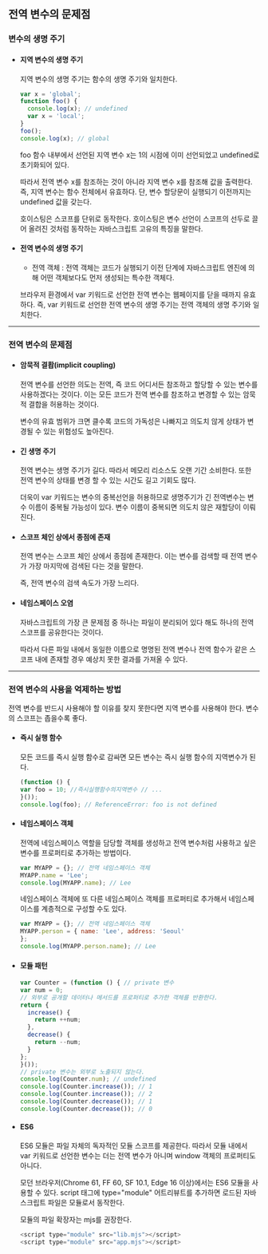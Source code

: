 ## 전역 변수의 문제점



### 변수의 생명 주기
  - #### 지역 변수의 생명 주기
    지역 변수의 생명 주기는 함수의 생명 주기와 일치한다. 

    ```js
    var x = 'global';
    function foo() { 
      console.log(x); // undefined
      var x = 'local'; 
    }
    foo();
    console.log(x); // global
    ```
    
    foo 함수 내부에서 선언된 지역 변수 x는 1의 시점에 이미 선언되었고 undefined로 초기화되어 있다. 
  
    따라서 전역 변수 x를 참조하는 것이 아니라 지역 변수 x를 참조해 값을 출력한다. 즉, 지역 변수는 함수 전체에서 유효하다. 단, 변수 할당문이 실행되기 이전까지는 undefined 값을 갖는다.
  
    호이스팅은 스코프를 단위로 동작한다. 호이스팅은 변수 선언이 스코프의 선두로 끌어 올려진 것처럼 동작하는 자바스크립트 고유의 특징을 말한다.

  - #### 전역 변수의 생명 주기
    - 전역 객체 : 전역 객체는 코드가 실행되기 이전 단계에 자바스크립트 엔진에 의해 어떤 객체보다도 먼저 생성되는 특수한 객체다.
   
    브라우저 환경에서 var 키워드로 선언한 전역 변수는 웹페이지를 닫을 때까지 유효하다. 즉, var 키워드로 선언한 전역 변수의 생명 주기는 전역 객체의 생명 주기와 일치한다.

---

### 전역 변수의 문제점
  - #### 암묵적 결홥(implicit coupling)
    
    전역 변수를 선언한 의도는 전역, 즉 코드 어디서든 참조하고 할당할 수 있는 변수를 사용하겠다는 것이다. 이는 모든 코드가 전역 변수를 참조하고 변경할 수 있는 암묵적 결합을 허용하는 것이다.

    변수의 유효 범위가 크면 클수록 코드의 가독성은 나빠지고 의도치 않게 상태가 변경될 수 있는 위험성도 높아진다.

  - #### 긴 생명 주기
    
    전역 변수는 생명 주기가 길다. 따라서 메모리 리소스도 오랜 기간 소비한다. 또한 전역 변수의 상태를 변경 할 수 있는 시간도 길고 기회도 많다.

    더욱이 var 키워드는 변수의 중복선언을 허용하므로 생명주기가 긴 전역변수는 변수 이름이 중복될 가능성이 있다. 변수 이름이 중복되면 의도치 않은 재할당이 이뤄진다.

  - #### 스코프 체인 상에서 종점에 존재
    
    전역 변수는 스코프 체인 상에서 종점에 존재한다. 이는 변수를 검색할 때 전역 변수가 가장 마지막에 검색된 다는 것을 말한다.

    즉, 전역 변수의 검색 속도가 가장 느리다.

  - #### 네임스페이스 오염
    
    자바스크립트의 가장 큰 문제점 중 하나는 파일이 분리되어 있다 해도 하나의 전역 스코프를 공유한다는 것이다.
    
    따라서 다른 파일 내에서 동일한 이름으로 명명된 전역 변수나 전역 함수가 같은 스코프 내에 존재할 경우 예상치 못한 결과를 가져올 수 있다.

---

### 전역 변수의 사용을 억제하는 방법
  전역 변수를 반드시 사용해야 할 이유를 찾지 못한다면 지역 변수를 사용해야 한다. 변수의 스코프는 좁을수록 좋다. 

  - #### 즉시 실행 함수
    
    모든 코드를 즉시 실행 함수로 감싸면 모든 변수는 즉시 실행 함수의 지역변수가 된다.
    ```js
    (function () {
    var foo = 10; //즉시실행함수의지역변수 // ...
    }());
    console.log(foo); // ReferenceError: foo is not defined
    ```
    
  - #### 네임스페이스 객체
    
    전역에 네임스페이스 역할을 담당할 객체를 생성하고 전역 변수처럼 사용하고 싶은 변수를 프로퍼티로 추가하는 방법이다.
    ```js
    var MYAPP = {}; // 전역 네임스페이스 객체
    MYAPP.name = 'Lee';
    console.log(MYAPP.name); // Lee
    ```
    네임스페이스 객체에 또 다른 네임스페이스 객체를 프로퍼티로 추가해서 네임스페이스를 계층적으로 구성할 수도 있다.
    ```js
    var MYAPP = {}; // 전역 네임스페이스 객체
    MYAPP.person = { name: 'Lee', address: 'Seoul'
    };
    console.log(MYAPP.person.name); // Lee
    ```

  - #### 모듈 패턴
    
    ```js
    var Counter = (function () { // private 변수
    var num = 0;
    // 외부로 공개할 데이터나 메서드를 프로퍼티로 추가한 객체를 반환한다.
    return {
      increase() {
        return ++num;
      },
      decrease() {
        return --num;
      }
    };
    }());
    // private 변수는 외부로 노출되지 않는다.
    console.log(Counter.num); // undefined
    console.log(Counter.increase()); // 1
    console.log(Counter.increase()); // 2
    console.log(Counter.decrease()); // 1
    console.log(Counter.decrease()); // 0
    ```

  - #### ES6
      ES6 모듈은 파일 자체의 독자적인 모듈 스코프를 제공한다.  따라서 모듈 내에서 var 키워드로 선언한 변수는 더는 전역 변수가 아니며 window 객체의 프로퍼티도 아니다.

      모던 브라우저(Chrome 61, FF 60, SF 10.1, Edge 16 이상)에서는 ES6 모듈을 사용할 수 있다. script 태그에 type="module" 어트리뷰트를 추가하면 로드된 자바스크립트 파일은 모듈로서 동작한다.

      모듈의 파일 확장자는 mjs를 권장한다.

      ```js
      <script type="module" src="lib.mjs"></script>
      <script type="module" src="app.mjs"></script>
      ```
      
  
  
  
